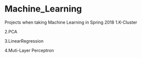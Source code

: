 # Machine_Learning
Projects when taking Machine Learning in Spring 2018
1.K-Cluster

2.PCA

3.LinearRegression

4.Muti-Layer Perceptron
